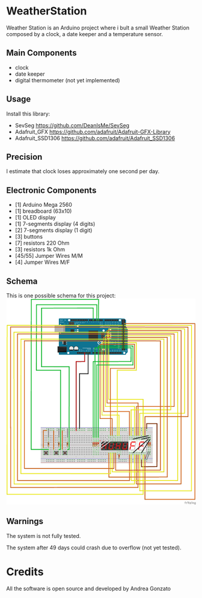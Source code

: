 # WeatherStation
Weather Station is an Arduino project where i bult a small Weather Station composed by a clock, a date keeper and a temperature sensor.

## Main Components
 * clock
 * date keeper
 * digital thermometer (not yet implemented)
 
## Usage
Install this library:
* SevSeg  			https://github.com/DeanIsMe/SevSeg
* Adafruit_GFX  	https://github.com/adafruit/Adafruit-GFX-Library
* Adafruit_SSD1306	https://github.com/adafruit/Adafruit_SSD1306

## Precision
I estimate that clock loses approximately one second per day.

## Electronic Components
* [1] Arduino Mega 2560
* [1] breadboard (63x10) 
* [1] OLED display
* [1] 7-segments display (4 digits)
* [2] 7-segments display (1 digit)
* [3] buttons
* [7] resistors 220 Ohm
* [3] resistors 1k Ohm
* [45/55] Jumper Wires M/M
* [4] Jumper Wires M/F

## Schema
This is one possible schema for this project:
![Scema](Schema.png?raw=true "schema")

## Warnings
The system is not fully tested.

The system after 49 days could crash due to overflow (not yet tested).

# Credits
All the software is open source and developed by Andrea Gonzato

